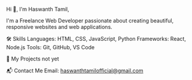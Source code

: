 Hi 👋, I'm Haswanth Tamil,

I'm a Freelance Web Developer passionate about creating beautiful, responsive websites and web applications.

🛠️ Skills
Languages: HTML, CSS, JavaScript, Python
Frameworks: React, Node.js
Tools: Git, GitHub, VS Code

📂 My Projects
not yet

📬 Contact Me
Email: haswanthtamilofficial@gmail.com
